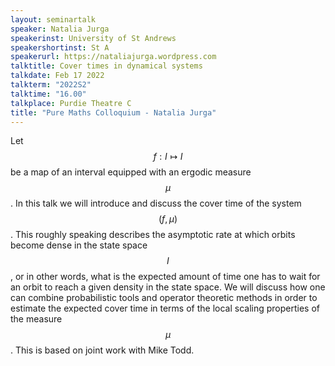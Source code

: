```yaml
---
layout: seminartalk
speaker: Natalia Jurga
speakerinst: University of St Andrews
speakershortinst: St A
speakerurl: https://nataliajurga.wordpress.com
talktitle: Cover times in dynamical systems
talkdate: Feb 17 2022
talkterm: "2022S2"
talktime: "16.00"
talkplace: Purdie Theatre C
title: "Pure Maths Colloquium - Natalia Jurga"
---
```


Let $$f:I \mapsto I$$ be a map of an interval equipped with an ergodic measure $$\mu$$. In this talk we will introduce and discuss the cover time of the system $$(f,\mu)$$. This roughly speaking describes the asymptotic rate at which orbits become dense in the state space $$I$$, or in other words, what is the expected amount of time one has to wait for an orbit to reach a given density in the state space. We will discuss how one can combine probabilistic tools and operator theoretic methods in order to estimate the expected cover time in terms of the local scaling properties of the measure $$\mu$$. This is based on joint work with Mike Todd.